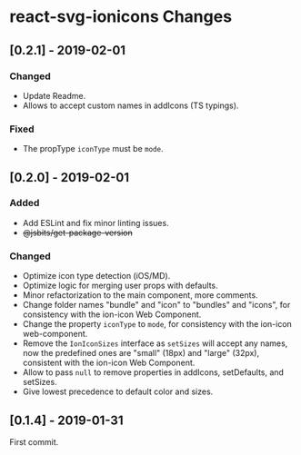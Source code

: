 # react-svg-ionicons Changes

## \[0.2.1] - 2019-02-01

### Changed

- Update Readme.
- Allows to accept custom names in addIcons (TS typings).

### Fixed

- The propType `iconType` must be `mode`.

## \[0.2.0] - 2019-02-01

### Added

- Add ESLint and fix minor linting issues.
- ~~@jsbits/get-package-version~~

### Changed

- Optimize icon type detection (iOS/MD).
- Optimize logic for merging user props with defaults.
- Minor refactorization to the main component, more comments.
- Change folder names "bundle" and "icon" to "bundles" and "icons", for consistency with the ion-icon Web Component.
- Change the property `iconType` to `mode`, for consistency with the ion-icon web-component.
- Remove the `IonIconSizes` interface as `setSizes` will accept any names, now the predefined ones are "small" (18px) and "large" (32px), consistent with the ion-icon Web Component.
- Allow to pass `null` to remove properties in addIcons, setDefaults, and setSizes.
- Give lowest precedence to default color and sizes.

## \[0.1.4] - 2019-01-31

First commit.
